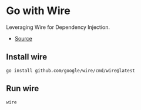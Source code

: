 # Go with Wire

Leveraging Wire for Dependency Injection.

- [Source](https://www.jetbrains.com/guide/go/tutorials/dependency_injection_part_two/inject_wire/)


## Install wire

```
go install github.com/google/wire/cmd/wire@latest
```

## Run wire

```
wire
```
